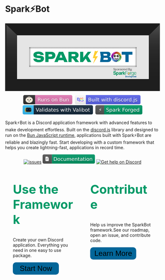# Spark⚡️Bot

<div align="center" style="margin-bottom: 10px;">
    <img src="https://github.com/SparkBotDev/.github/raw/main/assets/images/readme-banner.png" alt="">
</div>
<div align="center" style="margin-bottom: 10px;">
    <a href="https://bun.sh"><img alt="Runs on Bun" src="https://github.com/SparkBotDev/.github/raw/main/assets/images/badges/bun.svg" height=30></a>&nbsp;
    <a href="https://discord.js.org"><img alt=" Built with discord.js" src="https://github.com/SparkBotDev/.github/raw/main/assets/images/badges/discordjs.svg" height=30></a>&nbsp;
    <a href="https://valibot.dev"><img alt="Validates with Valibot" src="https://github.com/SparkBotDev/.github/raw/main/assets/images/badges/valibot.svg" height=30></a>&nbsp;
    <a href="https://valibot.dev"><img alt="Validates with Valibot" src="https://github.com/SparkBotDev/.github/raw/main/assets/images/badges/forged.svg" height=30></a>
</div>

Spark⚡️Bot is a Discord application framework with advanced features to make development effortless. Built on the [discord.js](https://discordjs.dev/) library and designed to run on the [Bun JavaScript runtime](https://bun.sh/), applications built with Spark⚡️Bot are reliable and blazingly fast. Start developing with a custom framework that helps you create lightning-fast, applications in record time.

<div align="center">
    <a href="https://github.com/SparkBotDev/SparkBot-Development/issues"><img alt="issues" src="https://img.shields.io/github/issues/SparkBotDev/SparkBot-Development" height=30></a>
    <a href="https://github.com/SparkBotDev/SparkBot-Development/wiki"><img alt="documentation" src="https://github.com/SparkBotDev/.github/raw/main/assets/images/badges/documentation.svg" height=30></a>
    <a href="https://discord.gg/8ptjPttjvt"><img alt="Get help on Discord" src="https://img.shields.io/discord/1250847505566929037?logo=discord&logoColor=white&label=Get%20Help&labelColor=%235761E1&color=%2350545B" height=30></a>
</div>

<div style="display:flex; justify-content: space-around;">
    <div style="width:40%"><h2 style="color:#009966;font-size:2.5rem;">Use the Framework</h2><p>Create your own Discord application. Everything you need in one easy to use package.</p><a href="https://github.com/new?template_name=SparkBot&template_owner=SparkBotDev"><button style="background-color:#036699; border: none;border-radius:10px; height:40px; width: 150px; font-size: 1.5rem;">Start Now</button></a></div>
    <div style="width:40%"><h2 style="color:#009966;font-size:2.5rem;">Contribute</h2><p>Help us improve the SparkBot framework.See our roadmap, open an issue, and contribute code.</p><a href="https://github.com/SparkBotDev/core/issues/new/choose"><button style="background-color:#036699; border: none;border-radius:10px; height:40px; width: 150px; font-size: 1.5rem;">Learn More</button></a></div>
</div>
